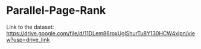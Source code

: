 # Parallel-Page-Rank
Link to the dataset: https://drive.google.com/file/d/11DLem86roxUglShurTu8Y130HCW4xlpn/view?usp=drive_link
